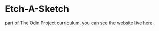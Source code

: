 # Etch-A-Sketch

part of The Odin Project curriculum, you can see the website live [here](https://xtommas.github.io/etch-a-sketch/).